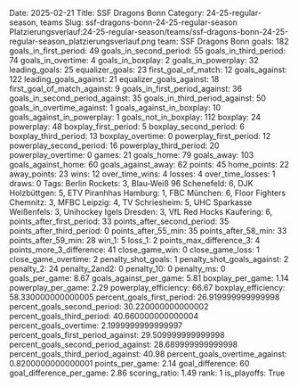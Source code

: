 Date: 2025-02-21
Title: SSF Dragons Bonn
Category: 24-25-regular-season, teams
Slug: ssf-dragons-bonn-24-25-regular-season
Platzierungsverlauf:24-25-regular-season/teams/ssf-dragons-bonn-24-25-regular-season_platzierungsverlauf.png
team: SSF Dragons Bonn
goals: 182
goals_in_first_period: 49
goals_in_second_period: 55
goals_in_third_period: 74
goals_in_overtime: 4
goals_in_boxplay: 2
goals_in_powerplay: 32
leading_goals: 25
equalizer_goals: 23
first_goal_of_match: 12
goals_against: 122
leading_goals_against: 21
equalizer_goals_against: 18
first_goal_of_match_against: 9
goals_in_first_period_against: 36
goals_in_second_period_against: 35
goals_in_third_period_against: 50
goals_in_overtime_against: 1
goals_against_in_boxplay: 10
goals_against_in_powerplay: 1
goals_not_in_boxplay: 112
boxplay: 24
powerplay: 48
boxplay_first_period: 5
boxplay_second_period: 6
boxplay_third_period: 13
boxplay_overtime: 0
powerplay_first_period: 12
powerplay_second_period: 16
powerplay_third_period: 20
powerplay_overtime: 0
games: 21
goals_home: 79
goals_away: 103
goals_against_home: 60
goals_against_away: 62
points: 45
home_points: 22
away_points: 23
wins: 12
over_time_wins: 4
losses: 4
over_time_losses: 1
draws: 0
Tags:  Berlin Rockets: 3,  Blau-Weiß 96 Schenefeld: 6,  DJK Holzbüttgen: 5,  ETV Piranhhas Hamburg: 1,  FBC München: 6,  Floor Fighters Chemnitz: 3,  MFBC Leipzig: 4,  TV Schriesheim: 5,  UHC Sparkasse Weißenfels: 3,  Unihockey Igels Dresden: 3,  VfL Red Hocks Kaufering: 6,
points_after_first_period: 33
points_after_second_period: 35
points_after_third_period: 0
points_after_55_min: 35
points_after_58_min: 33
points_after_59_min: 28
win_1: 5
loss_1: 2
points_max_difference_3: 4
points_more_3_difference: 41
close_game_win: 0
close_game_loss: 1
close_game_overtime: 2
penalty_shot_goals: 1
penalty_shot_goals_against: 2
penalty_2: 24
penalty_2and2: 0
penalty_10: 0
penalty_ms: 0
goals_per_game: 8.67
goals_against_per_game: 5.81
boxplay_per_game: 1.14
powerplay_per_game: 2.29
powerplay_efficiency: 66.67
boxplay_efficiency: 58.330000000000005
percent_goals_first_period: 26.919999999999998
percent_goals_second_period: 30.220000000000002
percent_goals_third_period: 40.660000000000004
percent_goals_overtime: 2.1999999999999997
percent_goals_first_period_against: 29.509999999999998
percent_goals_second_period_against: 28.689999999999998
percent_goals_third_period_against: 40.98
percent_goals_overtime_against: 0.8200000000000001
points_per_game: 2.14
goal_difference: 60
goal_difference_per_game: 2.86
scoring_ratio: 1.49
rank: 1
is_playoffs: True
